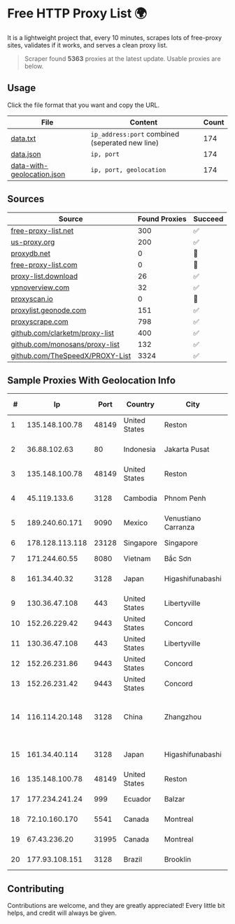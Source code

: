 
# Free HTTP Proxy List 🌍

It is a lightweight project that, every 10 minutes, scrapes lots of free-proxy sites, validates if it works, and serves a clean proxy list.


> Scraper found **5363** proxies at the latest update. Usable proxies are below.

## Usage

Click the file format that you want and copy the URL.


|File|Content|Count|
|----|-------|-----|
|[data.txt](https://raw.githubusercontent.com/themiralay/Proxy-List-World/master/data.txt)|`ip_address:port` combined (seperated new line)|174|
|[data.json](https://raw.githubusercontent.com/themiralay/Proxy-List-World/master/data.json)|`ip, port`|174|
|[data-with-geolocation.json](https://raw.githubusercontent.com/themiralay/Proxy-List-World/master/data-with-geolocation.json)|`ip, port, geolocation`|174|

## Sources

|Source|Found Proxies|Succeed|
|------|-------------|-------|
|[free-proxy-list.net](https://free-proxy-list.net)|300|✅|
|[us-proxy.org](https://www.us-proxy.org)|200|✅|
|[proxydb.net](http://proxydb.net)|0|🚫|
|[free-proxy-list.com](https://free-proxy-list.com/?page=&port=&type%5B%5D=http&type%5B%5D=https&up_time=0&search=Search)|0|🚫|
|[proxy-list.download](https://www.proxy-list.download/HTTP)|26|✅|
|[vpnoverview.com](https://vpnoverview.com/privacy/anonymous-browsing/free-proxy-servers)|32|✅|
|[proxyscan.io](https://www.proxyscan.io)|0|🚫|
|[proxylist.geonode.com](https://proxylist.geonode.com/api/proxy-list?limit=300&page=1&sort_by=lastChecked&sort_type=desc&protocols=http,https)|151|✅|
|[proxyscrape.com](https://api.proxyscrape.com/v2/?request=displayproxies&protocol=http&timeout=10000&country=all&ssl=all&anonymity=all)|798|✅|
|[github.com/clarketm/proxy-list](https://raw.githubusercontent.com/clarketm/proxy-list/master/proxy-list-raw.txt)|400|✅|
|[github.com/monosans/proxy-list](https://raw.githubusercontent.com/monosans/proxy-list/main/proxies/http.txt)|132|✅|
|[github.com/TheSpeedX/PROXY-List](https://raw.githubusercontent.com/TheSpeedX/PROXY-List/master/http.txt)|3324|✅|


## Sample Proxies With Geolocation Info

|#|Ip|Port|Country|City|Internet Service Provider|
|-|--|----|-------|----|-------------------------|
|1|135.148.100.78|48149|United States|Reston|OVH SAS|
|2|36.88.102.63|80|Indonesia|Jakarta Pusat|PT. Telekomunikasi Indonesia|
|3|135.148.100.78|48149|United States|Reston|OVH SAS|
|4|45.119.133.6|3128|Cambodia|Phnom Penh|VIETTEL (CAMBODIA) PTE., LTD|
|5|189.240.60.171|9090|Mexico|Venustiano Carranza|Uninet S.A. de C.V.|
|6|178.128.113.118|23128|Singapore|Singapore|DigitalOcean, LLC|
|7|171.244.60.55|8080|Vietnam|Bắc Sơn|VIETEL|
|8|161.34.40.32|3128|Japan|Higashifunabashi|NTT PC Communications, Inc.|
|9|130.36.47.108|443|United States|Libertyville|Abbott Laboratories|
|10|152.26.229.42|9443|United States|Concord|MCNC|
|11|130.36.47.108|443|United States|Libertyville|Abbott Laboratories|
|12|152.26.231.86|9443|United States|Concord|MCNC|
|13|152.26.231.42|9443|United States|Concord|MCNC|
|14|116.114.20.148|3128|China|Zhangzhou|CNC Group CHINA169 Neimeng Province Network|
|15|161.34.40.114|3128|Japan|Higashifunabashi|NTT PC Communications, Inc.|
|16|135.148.100.78|48149|United States|Reston|OVH SAS|
|17|177.234.241.24|999|Ecuador|Balzar|Vasquez Burgos Livington|
|18|72.10.160.170|5541|Canada|Montreal|GloboTech Communications|
|19|67.43.236.20|31995|Canada|Montreal|GloboTech Communications|
|20|177.93.108.151|3128|Brazil|Brooklin|EVEO Serviços de Internet Ltda.|



## Contributing

Contributions are welcome, and they are greatly appreciated! Every
little bit helps, and credit will always be given.

